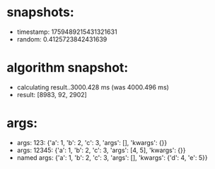# snapshots:

 * timestamp: 1759489215431321631
 * random: 0.4125723842431639

# algorithm snapshot:

 * calculating result..3000.428 ms (was 4000.496 ms)
 * result: [8983, 92, 2902]

# args:

 * args: 123: {'a': 1, 'b': 2, 'c': 3, 'args': [], 'kwargs': {}}
 * args: 12345: {'a': 1, 'b': 2, 'c': 3, 'args': [4, 5], 'kwargs': {}}
 * named args: {'a': 1, 'b': 2, 'c': 3, 'args': [], 'kwargs': {'d': 4, 'e': 5}}
